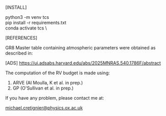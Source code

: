 [INSTALL]

python3 -m venv tcs \
pip install -r requirements.txt \
conda activate tcs \

[REFERENCES]

GR8 Master table containing atmospheric parameters were obtained as described in: 

[ADS] https://ui.adsabs.harvard.edu/abs/2025MNRAS.540.1786F/abstract

The computation of the RV budget is made using:
 
1) ARVE (Al Moulla, K et al. in prep.)
2) GP (O'Sullivan et al. in prep.)

If you have any problem, please contact me at:

michael.cretignier@physics.ox.ac.uk